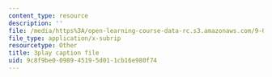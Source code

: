 ```yaml
---
content_type: resource
description: ''
file: /media/https%3A/open-learning-course-data-rc.s3.amazonaws.com/9-00sc-introduction-to-psychology-fall-2011/9c8f9be0098945195d011cb16e980f74_gRe7dy2HSTg.srt
file_type: application/x-subrip
resourcetype: Other
title: 3play caption file
uid: 9c8f9be0-0989-4519-5d01-1cb16e980f74
---
```

